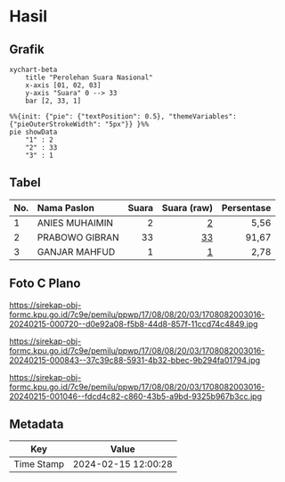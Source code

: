# Hasil

## Grafik

```mermaid
xychart-beta
    title "Perolehan Suara Nasional"
    x-axis [01, 02, 03]
    y-axis "Suara" 0 --> 33
    bar [2, 33, 1]
```

```mermaid
%%{init: {"pie": {"textPosition": 0.5}, "themeVariables": {"pieOuterStrokeWidth": "5px"}} }%%
pie showData
    "1" : 2
    "2" : 33
    "3" : 1
```

## Tabel

| No. | Nama Paslon    | Suara | Suara (raw) | Persentase |
|:--- |:-------------- | -----:| -----------:| ----------:|
| 1   | ANIES MUHAIMIN | 2     | [2][p-1]    | 5,56       |
| 2   | PRABOWO GIBRAN | 33    | [33][p-2]   | 91,67      |
| 3   | GANJAR MAHFUD  | 1     | [1][p-3]    | 2,78       |


[p-1]: https://github.com/gigit-pemilu/pemilu-2024/blob/main/pilpres/hitung-suara/sub/17-bengkulu/sub/08-kepahiang/sub/08-muara-kemumu/sub/2003-batu-bandung/sub/016-tps/sub/paslon-1.txt
[p-2]: https://github.com/gigit-pemilu/pemilu-2024/blob/main/pilpres/hitung-suara/sub/17-bengkulu/sub/08-kepahiang/sub/08-muara-kemumu/sub/2003-batu-bandung/sub/016-tps/sub/paslon-2.txt
[p-3]: https://github.com/gigit-pemilu/pemilu-2024/blob/main/pilpres/hitung-suara/sub/17-bengkulu/sub/08-kepahiang/sub/08-muara-kemumu/sub/2003-batu-bandung/sub/016-tps/sub/paslon-3.txt

## Foto C Plano

https://sirekap-obj-formc.kpu.go.id/7c9e/pemilu/ppwp/17/08/08/20/03/1708082003016-20240215-000720--d0e92a08-f5b8-44d8-857f-11ccd74c4849.jpg

https://sirekap-obj-formc.kpu.go.id/7c9e/pemilu/ppwp/17/08/08/20/03/1708082003016-20240215-000843--37c39c88-5931-4b32-bbec-9b294fa01794.jpg

https://sirekap-obj-formc.kpu.go.id/7c9e/pemilu/ppwp/17/08/08/20/03/1708082003016-20240215-001046--fdcd4c82-c860-43b5-a9bd-9325b967b3cc.jpg


## Metadata

| Key        | Value               |
| ---------- | ------------------- |
| Time Stamp | 2024-02-15 12:00:28 |



